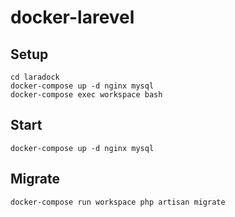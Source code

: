# docker-larevel

## Setup
```
cd laradock
docker-compose up -d nginx mysql
docker-compose exec workspace bash
```

## Start    
```
docker-compose up -d nginx mysql
```

## Migrate
```
docker-compose run workspace php artisan migrate
```
